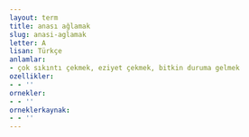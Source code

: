 ```yaml
---
layout: term
title: anası ağlamak
slug: anasi-aglamak
letter: A
lisan: Türkçe
anlamlar:
- çok sıkıntı çekmek, eziyet çekmek, bitkin duruma gelmek
ozellikler:
- - ''
ornekler:
- - ''
orneklerkaynak:
- - ''
---
```

